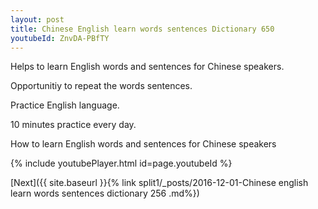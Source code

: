 ```yaml
---
layout: post
title: Chinese English learn words sentences Dictionary 650 
youtubeId: ZnvDA-PBfTY
---
```

 
 
Helps to learn English words and sentences for Chinese speakers.

Opportunitiy to repeat the words sentences. 

Practice English language. 
 
10 minutes practice every day. 
 
How to learn English words and sentences for Chinese speakers 
 
{% include youtubePlayer.html id=page.youtubeId %}
 
 
[Next]({{ site.baseurl }}{% link  split1/_posts/2016-12-01-Chinese english learn words sentences dictionary 256 .md%})
 
